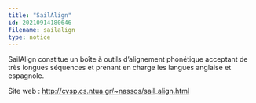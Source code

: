 ```yaml
---
title: "SailAlign"
id: 20210914180646
filename: sailalign
type: notice
---
```


SailAlign constitue un boîte à outils d’alignement phonétique acceptant de très longues séquences et prenant en charge les langues anglaise et espagnole.

Site web : <http://cvsp.cs.ntua.gr/~nassos/sail_align.html>

